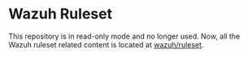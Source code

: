 # Wazuh Ruleset

This repository is in read-only mode and no longer used. Now, all the Wazuh ruleset related content is located at [wazuh/ruleset](https://github.com/wazuh/wazuh/tree/master/ruleset).
